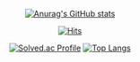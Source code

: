 <div align="center">
  
[![Anurag's GitHub stats](https://github-readme-stats.vercel.app/api?username=ablecp)](https://github.com/ablecp/github-readme-stats)
               
[![Hits](https://hits.seeyoufarm.com/api/count/incr/badge.svg?url=https%3A%2F%2Fgithub.com%2Fablecp&count_bg=%2379C83D&title_bg=%23555555&icon=counter-strike.svg&icon_color=%23E7E7E7&title=hits&edge_flat=false)](https://hits.seeyoufarm.com)
 
[![Solved.ac
Profile](http://mazassumnida.wtf/api/v2/generate_badge?boj=tasong12)](https://solved.ac/tasong12) [![Top Langs](https://github-readme-stats.vercel.app/api/top-langs/?username=ablecp)](https://github.com/깃허브아이디/github-readme-stats)

</div>
<!---
ablecp/ablecp is a ✨ special ✨ repository because its `README.md` (this file) appears on your GitHub profile.
You can click the Preview link to take a look at your changes.
--->
